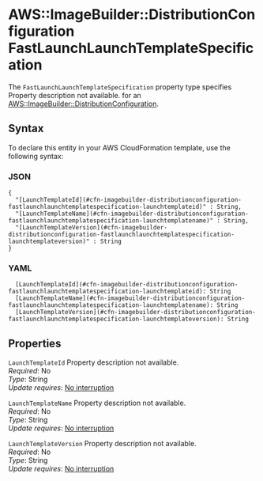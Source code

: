 # AWS::ImageBuilder::DistributionConfiguration FastLaunchLaunchTemplateSpecification<a name="aws-properties-imagebuilder-distributionconfiguration-fastlaunchlaunchtemplatespecification"></a>

<a name="aws-properties-imagebuilder-distributionconfiguration-fastlaunchlaunchtemplatespecification-description"></a>The `FastLaunchLaunchTemplateSpecification` property type specifies Property description not available\. for an [AWS::ImageBuilder::DistributionConfiguration](aws-resource-imagebuilder-distributionconfiguration.md)\.

## Syntax<a name="aws-properties-imagebuilder-distributionconfiguration-fastlaunchlaunchtemplatespecification-syntax"></a>

To declare this entity in your AWS CloudFormation template, use the following syntax:

### JSON<a name="aws-properties-imagebuilder-distributionconfiguration-fastlaunchlaunchtemplatespecification-syntax.json"></a>

```
{
  "[LaunchTemplateId](#cfn-imagebuilder-distributionconfiguration-fastlaunchlaunchtemplatespecification-launchtemplateid)" : String,
  "[LaunchTemplateName](#cfn-imagebuilder-distributionconfiguration-fastlaunchlaunchtemplatespecification-launchtemplatename)" : String,
  "[LaunchTemplateVersion](#cfn-imagebuilder-distributionconfiguration-fastlaunchlaunchtemplatespecification-launchtemplateversion)" : String
}
```

### YAML<a name="aws-properties-imagebuilder-distributionconfiguration-fastlaunchlaunchtemplatespecification-syntax.yaml"></a>

```
  [LaunchTemplateId](#cfn-imagebuilder-distributionconfiguration-fastlaunchlaunchtemplatespecification-launchtemplateid): String
  [LaunchTemplateName](#cfn-imagebuilder-distributionconfiguration-fastlaunchlaunchtemplatespecification-launchtemplatename): String
  [LaunchTemplateVersion](#cfn-imagebuilder-distributionconfiguration-fastlaunchlaunchtemplatespecification-launchtemplateversion): String
```

## Properties<a name="aws-properties-imagebuilder-distributionconfiguration-fastlaunchlaunchtemplatespecification-properties"></a>

`LaunchTemplateId`  <a name="cfn-imagebuilder-distributionconfiguration-fastlaunchlaunchtemplatespecification-launchtemplateid"></a>
Property description not available\.  
*Required*: No  
*Type*: String  
*Update requires*: [No interruption](https://docs.aws.amazon.com/AWSCloudFormation/latest/UserGuide/using-cfn-updating-stacks-update-behaviors.html#update-no-interrupt)

`LaunchTemplateName`  <a name="cfn-imagebuilder-distributionconfiguration-fastlaunchlaunchtemplatespecification-launchtemplatename"></a>
Property description not available\.  
*Required*: No  
*Type*: String  
*Update requires*: [No interruption](https://docs.aws.amazon.com/AWSCloudFormation/latest/UserGuide/using-cfn-updating-stacks-update-behaviors.html#update-no-interrupt)

`LaunchTemplateVersion`  <a name="cfn-imagebuilder-distributionconfiguration-fastlaunchlaunchtemplatespecification-launchtemplateversion"></a>
Property description not available\.  
*Required*: No  
*Type*: String  
*Update requires*: [No interruption](https://docs.aws.amazon.com/AWSCloudFormation/latest/UserGuide/using-cfn-updating-stacks-update-behaviors.html#update-no-interrupt)